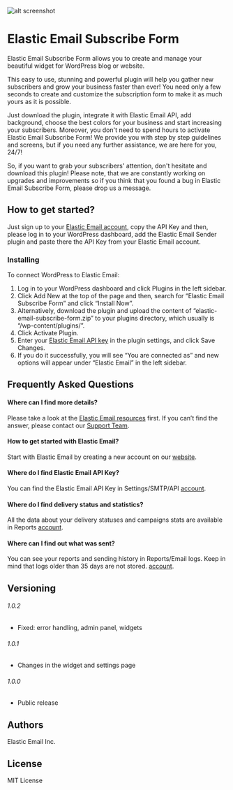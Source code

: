 ![alt screenshot](assets/subscribeform_header.png)

# Elastic Email Subscribe Form

Elastic Email Subscribe Form allows you to create and manage your beautiful widget for WordPress blog or website.

This easy to use, stunning and powerful plugin will help you gather new subscribers and grow your business faster than ever!
You need only a few seconds to create and customize the subscription form to make it as much yours as it is possible.

Just download the plugin, integrate it with Elastic Email API, add background, choose the best colors for your business and start increasing your subscribers. Moreover, you don't need to spend hours to activate Elastic Email Subscribe Form! We provide you with step by step guidelines and screens, but if you need any further assistance, we are here for you, 24/7!

So, if you want to grab your subscribers' attention, don't hesitate and download this plugin!
Please note, that we are constantly working on upgrades and improvements so if you think that you found a bug in Elastic Email Subscribe Form, please drop us a message.

## How to get started?
Just sign up to your [Elastic Email account](https://elasticemail.com/account/#/settings/apiconfiguration), copy the API Key and then, please log in to your WordPress dashboard, add the Elastic Email Sender plugin and paste there the API Key from your Elastic Email account.

### Installing
To connect WordPress to Elastic Email:
1. Log in to your WordPress dashboard and click Plugins in the left sidebar.
2. Click Add New at the top of the page and then, search for “Elastic Email Subscribe Form” and click “Install Now”.
3. Alternatively, download the plugin and upload the content of “elastic-email-subscribe-form.zip” to your plugins directory, which usually is “/wp-content/plugins/”.
4. Click Activate Plugin.
5. Enter your [Elastic Email API key](https://elasticemail.com/account/#/settings/apiconfiguration) in the plugin settings, and click Save Changes.
6. If you do it successfully, you will see “You are connected as” and new options will appear under “Elastic Email” in the left sidebar.

## Frequently Asked Questions

####  Where can I find more details?
Please take a look at the [Elastic Email resources](https://elasticemail.com/support/) first.
If you can’t find the answer, please contact our [Support Team](https://elasticemail.com/help).

####  How to get started with Elastic Email?
Start with Elastic Email by creating a new account on our [website](https://elasticemail.com/).

####  Where do I find Elastic Email API Key?
You can find the Elastic Email API Key in Settings/SMTP/API [account](https://elasticemail.com/account/#/settings/apiconfiguration).

####  Where do I find delivery status and statistics?
All the data about your delivery statuses and campaigns stats are available in Reports [account](https://elasticemail.com/account/#/reports).

#### Where can I find out what was sent?
You can see your reports and sending history in Reports/Email logs. Keep in mind that logs older than 35 days are not stored. [account](https://elasticemail.com/account/#/reports/emails).


## Versioning

###### 1.0.2
* Fixed: error handling, admin panel, widgets

###### 1.0.1
* Changes in the widget and settings page 

###### 1.0.0
* Public release

## Authors
Elastic Email Inc.

## License
MIT License
